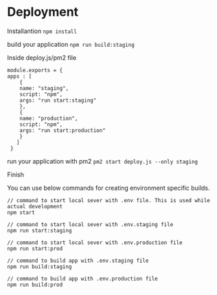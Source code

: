 # Deployment

Installantion
``
npm install
``

build your application
``
npm run build:staging
``

Inside deploy.js/pm2 file


    module.exports = {
    apps : [
	    {
	    name: "staging",
	    script: "npm",
	    args: "run start:staging"
	    },
	    {
		name: "production",
		script: "npm",
		args: "run start:production"
	    }
	   ] 
     }

  

run your application with pm2
``
pm2 start deploy.js --only staging
``

Finish

You can use below commands for creating environment specific builds.
```
// command to start local sever with .env file. This is used while actual development  
npm start

// command to start local sever with .env.staging file  
npm run start:staging

// command to start local sever with .env.production file  
npm run start:prod

// command to build app with .env.staging file  
npm run build:staging

// command to build app with .env.production file  
npm run build:prod
```


